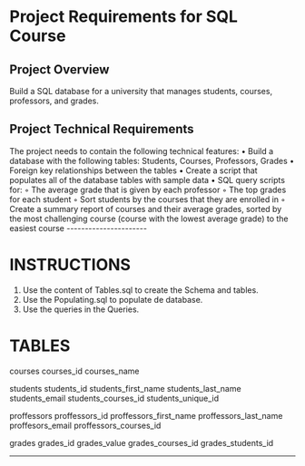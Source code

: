 # Project Requirements for SQL Course

## Project Overview
Build a SQL database for a university that manages students, courses, professors, and grades.

## Project Technical Requirements

The project needs to contain the following technical features:
    • Build a database with the following tables: Students, Courses, Professors, Grades
    • Foreign key relationships between the tables
    • Create a script that populates all of the database tables with sample data
    • SQL query scripts for:
        ◦ The average grade that is given by each professor
        ◦ The top grades for each student
        ◦ Sort students by the courses that they are enrolled in
        ◦ Create a summary report of courses and their average grades, sorted by the most challenging course (course with the lowest average grade) to the easiest course
        ----------------------


# INSTRUCTIONS

1.  Use the content of Tables.sql to create the Schema and tables.
2. Use the Populating.sql to populate de database.
3. Use the queries in the Queries.

# TABLES


courses
    courses_id
    courses_name


students
    students_id 
    students_first_name
    students_last_name
    students_email
    students_courses_id
    students_unique_id
    

proffessors
    proffessors_id
    proffessors_first_name
    proffessors_last_name
    proffesors_email
    proffessors_courses_id


grades
    grades_id
    grades_value
    grades_courses_id
    grades_students_id

-------

